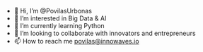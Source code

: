 - 👋 Hi, I’m @PovilasUrbonas
- 👀 I’m interested in Big Data & AI
- 🌱 I’m currently learning Python
- 💞️ I’m looking to collaborate with innovators and entrepreneurs 
- 📫 How to reach me povilas@innowaves.io

<!---
PovilasUrbonas/PovilasUrbonas is a ✨ special ✨ repository because its `README.md` (this file) appears on your GitHub profile.
You can click the Preview link to take a look at your changes.
--->
